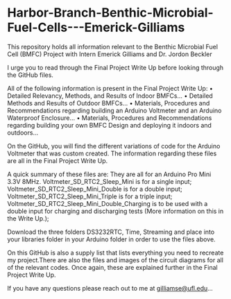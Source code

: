 # Harbor-Branch-Benthic-Microbial-Fuel-Cells---Emerick-Gilliams
This repository holds all information relevant to the Benthic Microbial Fuel Cell (BMFC) Project with Intern Emerick Gilliams and Dr. Jordon Beckler

I urge you to read through the Final Project Write Up before looking through the GitHub files.

All of the following information is present in the Final Project Write Up:
• Detailed Relevancy, Methods, and Results of Indoor BMFCs... 
• Detailed Methods and Results of Outdoor BMFCs...
• Materials, Procedures and Recommendations regarding building an Arduino Voltmeter and an Arduino Waterproof Enclosure...
• Materials, Procedures and Recommendations regarding building your own BMFC Design and deploying it indoors and outdoors...

On the GitHub, you will find the different variations of code for the Arduino Voltmeter that was custom created. The information regarding these files are all in the Final Project Write Up.

A quick summary of these files are: 
They are all for an Arduino Pro Mini 3.3V 8MHz. 
Voltmeter_SD_RTC2_Sleep_Mini is for a single input;
Voltmeter_SD_RTC2_Sleep_Mini_Double is for a double input;
Voltmeter_SD_RTC2_Sleep_Mini_Triple is for a triple input;
Voltmeter_SD_RTC2_Sleep_Mini_Double_Charging is to be used with a double input for charging and discharging tests (More information on this in the Write Up.);

Download the three folders DS3232RTC, Time, Streaming and place into your libraries folder in your Arduino folder in order to use the files above. 

On this GitHub is also a supply list that lists everything you need to recreate my project.There are also the files and images of the circuit diagrams for all of the relevant codes. Once again, these are explained further in the Final Project Write Up. 

If you have any questions please reach out to me at gilliamse@ufl.edu...


